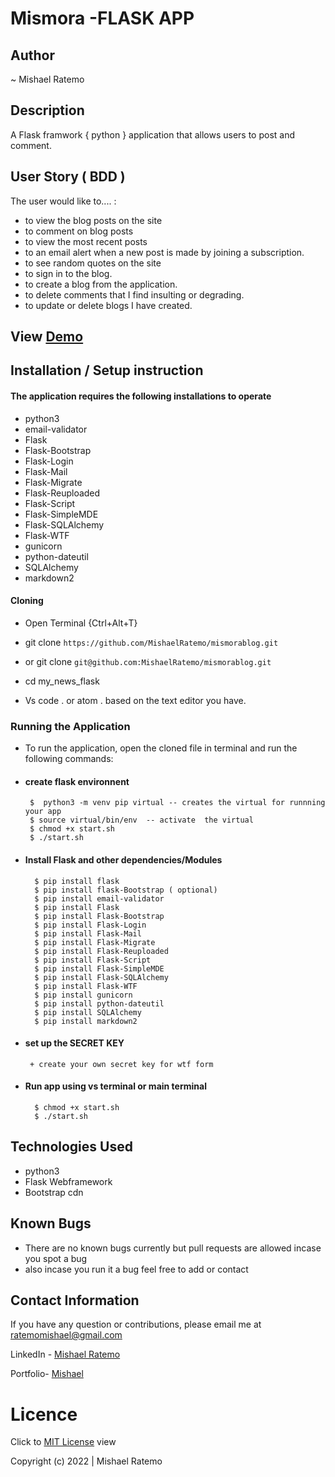 # Mismora -FLASK APP
## Author

~ Mishael Ratemo
## Description

A Flask framwork { python } application that allows users to post and comment. 
## User Story ( BDD ) 
The user would like to.... :
+  to view the blog posts on the site
+  to comment on blog posts
+  to view the most recent posts
+  to an email alert when a new post is made by joining a subscription.
+  to see random quotes on the site
+  to sign in to the blog.
+  to create a blog from the application.
+  to delete comments that I find insulting or degrading.
+  to update or delete blogs I have created.
## View [Demo]() 



## Installation / Setup instruction

#### The application requires the following installations to operate 
* python3
* email-validator
* Flask
* Flask-Bootstrap
* Flask-Login
* Flask-Mail
* Flask-Migrate
* Flask-Reuploaded
* Flask-Script
* Flask-SimpleMDE
* Flask-SQLAlchemy
* Flask-WTF
* gunicorn
* python-dateutil
* SQLAlchemy
* markdown2

#### Cloning

* Open Terminal {Ctrl+Alt+T}

* git clone ``https://github.com/MishaelRatemo/mismorablog.git``

 + or
 git clone ``git@github.com:MishaelRatemo/mismorablog.git``

* cd my_news_flask

* Vs code . or atom . based on the text editor you have.

### Running the Application
* To run the application, open the cloned file in terminal and run the following commands:
 * #### create flask environnent
        $  python3 -m venv pip virtual -- creates the virtual for runnning your app      
        $ source virtual/bin/env  -- activate  the virtual
        $ chmod +x start.sh
        $ ./start.sh
* #### Install Flask and other dependencies/Modules
        $ pip install flask
        $ pip install flask-Bootstrap ( optional) 
        $ pip install email-validator
        $ pip install Flask
        $ pip install Flask-Bootstrap
        $ pip install Flask-Login
        $ pip install Flask-Mail
        $ pip install Flask-Migrate
        $ pip install Flask-Reuploaded
        $ pip install Flask-Script
        $ pip install Flask-SimpleMDE
        $ pip install Flask-SQLAlchemy
        $ pip install Flask-WTF
        $ pip install gunicorn
        $ pip install python-dateutil
        $ pip install SQLAlchemy
        $ pip install markdown2
* #### set up the SECRET KEY
       + create your own secret key for wtf form
* #### Run app using vs terminal or main terminal
        $ chmod +x start.sh
        $ ./start.sh


## Technologies Used

* python3
* Flask Webframework
* Bootstrap cdn


## Known Bugs
* There are no known bugs currently but pull requests are allowed incase you spot a bug
* also incase you run it a bug feel free to add or contact

## Contact Information 

If you have any question or contributions, please email me at [ratemomishael@gmail.com](ratemomishael@gmail.com)

LinkedIn - [Mishael Ratemo](www.linkedin.com/in/mishael-mosoti-37b786161/)


Portfolio- [Mishael](https://mishaelratemo.github.io/my_portfolio/)
# Licence

Click to  [MIT License](Licence) view

 Copyright (c) 2022 | Mishael Ratemo